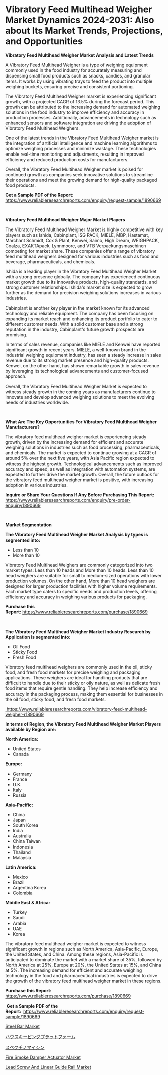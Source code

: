 <p><h1>Vibratory Feed Multihead Weigher Market Dynamics 2024-2031: Also about Its Market Trends, Projections, and Opportunities</h1></p><p><strong>Vibratory Feed Multihead Weigher Market Analysis and Latest Trends</strong></p>
<p><p>A Vibratory Feed Multihead Weigher is a type of weighing equipment commonly used in the food industry for accurately measuring and dispensing small food products such as snacks, candies, and granular items. It works by using vibrating trays to feed the product into multiple weighing buckets, ensuring precise and consistent portioning.</p><p>The Vibratory Feed Multihead Weigher market is experiencing significant growth, with a projected CAGR of 13.5% during the forecast period. This growth can be attributed to the increasing demand for automated weighing solutions in the food industry to improve efficiency and accuracy in production processes. Additionally, advancements in technology such as enhanced sensors and software integration are driving the adoption of Vibratory Feed Multihead Weighers.</p><p>One of the latest trends in the Vibratory Feed Multihead Weigher market is the integration of artificial intelligence and machine learning algorithms to optimize weighing processes and minimize wastage. These technologies enable real-time monitoring and adjustments, resulting in improved efficiency and reduced production costs for manufacturers.</p><p>Overall, the Vibratory Feed Multihead Weigher market is poised for continued growth as companies seek innovative solutions to streamline their operations and meet the growing demand for high-quality packaged food products.</p></p>
<p><strong>Get a Sample PDF of the Report:&nbsp;</strong> <a href="https://www.reliableresearchreports.com/enquiry/request-sample/1890669">https://www.reliableresearchreports.com/enquiry/request-sample/1890669</a></p>
<p>&nbsp;</p>
<p><strong>Vibratory Feed Multihead Weigher Major Market Players</strong></p>
<p><p>The Vibratory Feed Multihead Weigher Market is highly competitive with key players such as Ishida, Cabinplant, ISG PACK, MIELE, MBP, Hastamat, Marchant Schmidt, Cox & Plant, Kenwei, Saimo, High Dream, WEIGHPACK, Coalza, EXAKTApack, Lynnmoore, and VTB Verpackungsmaschinen competing for market share. These companies offer a range of vibratory feed multihead weighers designed for various industries such as food and beverage, pharmaceuticals, and chemicals.</p><p>Ishida is a leading player in the Vibratory Feed Multihead Weigher Market with a strong presence globally. The company has experienced continuous market growth due to its innovative products, high-quality standards, and strong customer relationships. Ishida's market size is expected to grow further as the demand for precision weighing solutions increases in various industries.</p><p>Cabinplant is another key player in the market known for its advanced technology and reliable equipment. The company has been focusing on expanding its market reach and enhancing its product portfolio to cater to different customer needs. With a solid customer base and a strong reputation in the industry, Cabinplant's future growth prospects are promising.</p><p>In terms of sales revenue, companies like MIELE and Kenwei have reported significant growth in recent years. MIELE, a well-known brand in the industrial weighing equipment industry, has seen a steady increase in sales revenue due to its strong market presence and high-quality products. Kenwei, on the other hand, has shown remarkable growth in sales revenue by leveraging its technological advancements and customer-focused approach.</p><p>Overall, the Vibratory Feed Multihead Weigher Market is expected to witness steady growth in the coming years as manufacturers continue to innovate and develop advanced weighing solutions to meet the evolving needs of industries worldwide.</p></p>
<p>&nbsp;</p>
<p><strong>What Are The Key Opportunities For Vibratory Feed Multihead Weigher Manufacturers?</strong></p>
<p><p>The vibratory feed multihead weigher market is experiencing steady growth, driven by the increasing demand for efficient and accurate weighing solutions in industries such as food processing, pharmaceuticals, and chemicals. The market is expected to continue growing at a CAGR of around 5% over the next five years, with Asia Pacific region expected to witness the highest growth. Technological advancements such as improved accuracy and speed, as well as integration with automation systems, are expected to further drive the market growth. Overall, the future outlook for the vibratory feed multihead weigher market is positive, with increasing adoption in various industries.</p></p>
<p><strong>Inquire or Share Your Questions If Any Before Purchasing This Report:</strong> <a href="https://www.reliableresearchreports.com/enquiry/pre-order-enquiry/1890669">https://www.reliableresearchreports.com/enquiry/pre-order-enquiry/1890669</a></p>
<p>&nbsp;</p>
<p><strong>Market Segmentation</strong></p>
<p><strong>The Vibratory Feed Multihead Weigher Market Analysis by types is segmented into:</strong></p>
<p><ul><li>Less than 10</li><li>More than 10</li></ul></p>
<p><p>Vibratory Feed Multihead Weighers are commonly categorized into two market types: Less than 10 heads and More than 10 heads. Less than 10 head weighers are suitable for small to medium-sized operations with lower production volumes. On the other hand, More than 10 head weighers are designed for larger production facilities with higher volume requirements. Each market type caters to specific needs and production levels, offering efficiency and accuracy in weighing various products for packaging.</p></p>
<p><strong>Purchase this Report:&nbsp;</strong><a href="https://www.reliableresearchreports.com/purchase/1890669">https://www.reliableresearchreports.com/purchase/1890669</a></p>
<p>&nbsp;</p>
<p><strong>The Vibratory Feed Multihead Weigher Market Industry Research by Application is segmented into:</strong></p>
<p><ul><li>Oil Food</li><li>Sticky Food</li><li>Fresh Food</li></ul></p>
<p><p>Vibratory feed multihead weighers are commonly used in the oil, sticky food, and fresh food markets for precise weighing and packaging applications. These weighers are ideal for handling products that are difficult to handle due to their sticky or oily nature, as well as delicate fresh food items that require gentle handling. They help increase efficiency and accuracy in the packaging process, making them essential for businesses in the oil food, sticky food, and fresh food markets.</p></p>
<p><a href="https://www.reliableresearchreports.com/vibratory-feed-multihead-weigher-r1890669">&nbsp;https://www.reliableresearchreports.com/vibratory-feed-multihead-weigher-r1890669</a></p>
<p><strong>In terms of Region, the Vibratory Feed Multihead Weigher Market Players available by Region are:</strong></p>
<p>
    <p> <strong> North America: </strong>
        <ul>
            <li>United States</li>
            <li>Canada</li>
        </ul>
        </p> 
    <p> <strong> Europe: </strong>
        <ul>
            <li>Germany</li>
            <li>France</li>
            <li>U.K.</li>
            <li>Italy</li>
            <li>Russia</li>
        </ul>
        </p> 
    <p> <strong> Asia-Pacific: </strong>
        <ul>
            <li>China</li>
            <li>Japan</li>
            <li>South Korea</li>
            <li>India</li>
            <li>Australia</li>
            <li>China Taiwan</li>
            <li>Indonesia</li>
            <li>Thailand</li>
            <li>Malaysia</li>
        </ul>
        </p> 
    <p> <strong> Latin America: </strong>
        <ul>
            <li>Mexico</li>
            <li>Brazil</li>
            <li>Argentina Korea</li>
            <li>Colombia</li>
        </ul>
        </p> 
    <p> <strong> Middle East & Africa: </strong>
        <ul>
            <li>Turkey</li>
            <li>Saudi</li>
            <li>Arabia</li>
            <li>UAE</li>
            <li>Korea</li>
        </ul>
    </p>
    </p>
<p><p>The vibratory feed multihead weigher market is expected to witness significant growth in regions such as North America, Asia-Pacific, Europe, the United States, and China. Among these regions, Asia-Pacific is anticipated to dominate the market with a market share of 35%, followed by North America at 25%, Europe at 20%, the United States at 15%, and China at 5%. The increasing demand for efficient and accurate weighing technology in the food and pharmaceutical industries is expected to drive the growth of the vibratory feed multihead weigher market in these regions.</p></p>
<p><strong>Purchase this Report: </strong><a href="https://www.reliableresearchreports.com/purchase/1890669">https://www.reliableresearchreports.com/purchase/1890669</a></p>
<p>&nbsp;<strong>Get a Sample PDF of the Report:&nbsp;&nbsp;</strong><a href="https://www.reliableresearchreports.com/enquiry/request-sample/1890669">https://www.reliableresearchreports.com/enquiry/request-sample/1890669</a></p>
<p><strong></strong></p>
<p><p><a href="https://issuu.com/reportprime-2/docs/steel-bar-market-size-2030.pptx">Steel Bar Market</a></p><p><a href="https://github.com/SantosDicki04/Market-Research-Report-List-1/blob/main/702096244724.md">ハウスキーピングプラットフォーム</a></p><p><a href="https://github.com/moulafa/Market-Research-Report-List-1/blob/main/145976944723.md">スペクチノマイシン</a></p><p><a href="https://github.com/ruddyyedelwadw/Market-Research-Report-List-2/blob/main/fire-smoke-damper-actuator-market.md">Fire Smoke Damper Actuator Market</a></p><p><a href="https://github.com/jaidynmorantestelletmjzya/Market-Research-Report-List-2/blob/main/lead-screw-and-linear-guide-rail-market.md">Lead Screw And Linear Guide Rail Market</a></p></p>